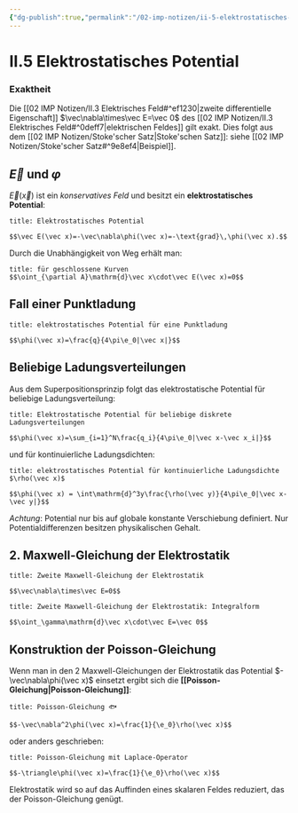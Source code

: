 ```yaml
---
{"dg-publish":true,"permalink":"/02-imp-notizen/ii-5-elektrostatisches-potential/","dgHomeLink":true,"dgPassFrontmatter":false}
---
```


# II.5 Elektrostatisches Potential
### Exaktheit
Die  [[02 IMP Notizen/II.3 Elektrisches Feld#^ef1230|zweite differentielle Eigenschaft]] $\vec\nabla\times\vec E=\vec 0$ des [[02 IMP Notizen/II.3 Elektrisches Feld#^0deff7|elektrischen Feldes]] gilt exakt. Dies folgt aus dem [[02 IMP Notizen/Stoke'scher Satz|Stoke'schen Satz]]: siehe [[02 IMP Notizen/Stoke'scher Satz#^9e8ef4|Beispiel]]. 

## $\vec E$ und $\varphi$ 
$\vec E(\vec x)$ ist ein _konservatives Feld_ und besitzt ein **elektrostatisches Potential**: 
```ad-equation
title: Elektrostatisches Potential

$$\vec E(\vec x)=-\vec\nabla\phi(\vec x)=-\text{grad}\,\phi(\vec x).$$

```
Durch die Unabhängigkeit von Weg erhält man: 
```ad-equation
title: für geschlossene Kurven
$$\oint_{\partial A}\mathrm{d}\vec x\cdot\vec E(\vec x)=0$$

```
## Fall einer Punktladung
```ad-equation
title: elektrostatisches Potential für eine Punktladung

$$\phi(\vec x)=\frac{q}{4\pi\e_0|\vec x|}$$
```
## Beliebige Ladungsverteilungen
Aus dem Superpositionsprinzip folgt das elektrostatische Potential für beliebige Ladungsverteilung: 
```ad-equation
title: Elektrostatische Potential für beliebige diskrete Ladungsverteilungen

$$\phi(\vec x)=\sum_{i=1}^N\frac{q_i}{4\pi\e_0|\vec x-\vec x_i|}$$

```
und für kontinuierliche Ladungsdichten: 
```ad-equation
title: elektrostatisches Potential für kontinuierliche Ladungsdichte $\rho(\vec x)$

$$\phi(\vec x) = \int\mathrm{d}^3y\frac{\rho(\vec y)}{4\pi\e_0|\vec x-\vec y|}$$

```
*Achtung*: Potential nur bis auf globale konstante Verschiebung definiert. Nur Potentialdifferenzen besitzen physikalischen Gehalt. 

## 2. Maxwell-Gleichung der Elektrostatik
```ad-equation
title: Zweite Maxwell-Gleichung der Elektrostatik

$$\vec\nabla\times\vec E=0$$

```
```ad-equation
title: Zweite Maxwell-Gleichung der Elektrostatik: Integralform

$$\oint_\gamma\mathrm{d}\vec x\cdot\vec E=\vec 0$$

```
## Konstruktion der Poisson-Gleichung
Wenn man in den 2 Maxwell-Gleichungen der Elektrostatik das Potential $-\vec\nabla\phi(\vec x)$ einsetzt ergibt sich die **[[Poisson-Gleichung|Poisson-Gleichung]]**: 
```ad-equation
title: Poisson-Gleichung 🐟

$$-\vec\nabla^2\phi(\vec x)=\frac{1}{\e_0}\rho(\vec x)$$

```

oder anders geschrieben: 
```ad-equation
title: Poisson-Gleichung mit Laplace-Operator

$$-\triangle\phi(\vec x)=\frac{1}{\e_0}\rho(\vec x)$$

```
Elektrostatik wird so auf das Auffinden eines skalaren Feldes reduziert, das der Poisson-Gleichung genügt. 